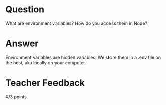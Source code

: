 # Question

What are environment variables? How do you access them in Node?

# Answer
Environment Variables are hidden variables. We store them in a .env file on the host, aka locally on your computer.

# Teacher Feedback

X/3 points